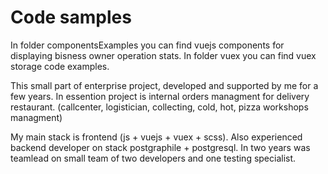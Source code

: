 # Code samples

In folder componentsExamples you can find vuejs components for displaying bisness owner operation stats.
In folder vuex you can find vuex storage code examples.

This small part of enterprise project, developed and supported by me for a few years.
In essention project is internal orders managment for delivery restaurant. (callcenter, logistician, collecting, cold, hot, pizza workshops managment)

My main stack is frontend (js + vuejs + vuex + scss).
Also experienced backend developer on stack postgraphile + postgresql.
In two years was teamlead on small team of two developers and one testing specialist.

